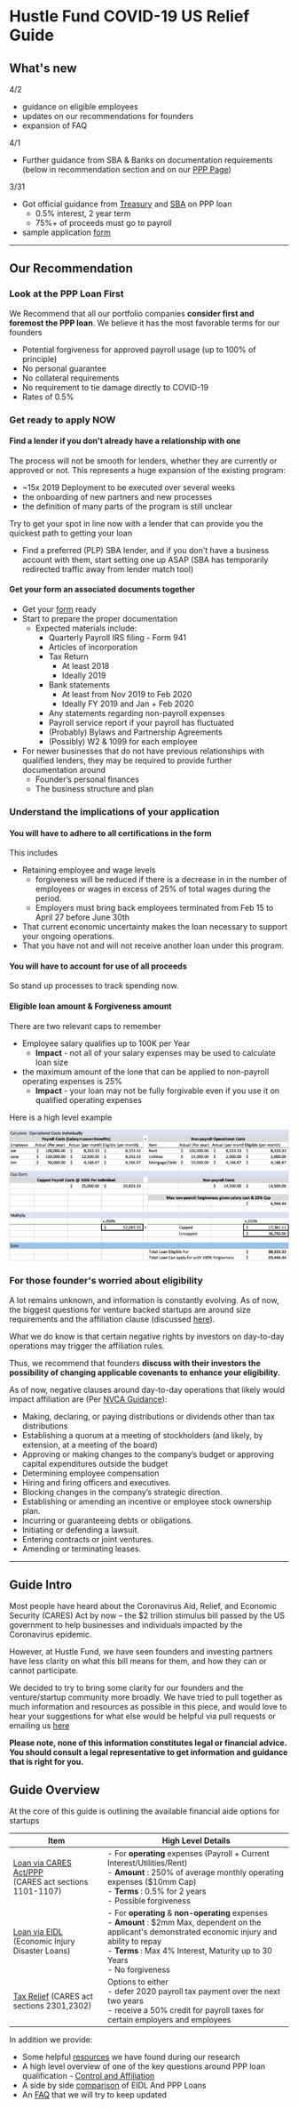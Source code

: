 # Hustle Fund COVID-19 US Relief Guide

## What's new

4/2

- guidance on eligible employees
- updates on our recommendations for founders
- expansion of FAQ

4/1

- Further guidance from SBA & Banks on documentation requirements (below in recommendation section and on our [PPP Page](1-Loan_PPP.md))

3/31

- Got official guidance from [Treasury](https://home.treasury.gov/policy-issues/top-priorities/cares-act/assistance-for-small-businesses) and [SBA](https://www.sba.gov/funding-programs/loans/paycheck-protection-program-ppp#section-header-4) on PPP loan
  - 0.5% interest, 2 year term
  - 75%+ of proceeds must go to payroll
- sample application [form](https://home.treasury.gov/system/files/136/Paycheck-Protection-Program-Application-3-30-2020-v3.pdf)

----

## Our Recommendation

### Look at the PPP Loan First

We Recommend that all our portfolio companies __consider first and foremost the PPP loan__. We believe it has the most favorable terms for our founders

- Potential forgiveness for approved payroll usage (up to 100% of principle)
- No personal guarantee
- No collateral requirements
- No requirement to tie damage directly to COVID-19
- Rates of 0.5%

### Get ready to apply NOW

#### Find a lender if you don't already have a relationship with one

The process will not be smooth for lenders, whether they are currently or approved or not. This represents a huge expansion of the existing program: 

- ~15x 2019 Deployment to be executed over several weeks
- the onboarding of new partners and new processes
- the definition of many parts of the program is still unclear

Try to get your spot in line now with a lender that can provide you the quickest path to getting your loan

- Find a preferred (PLP) SBA lender, and if you don't have a business account with them, start setting one up ASAP (SBA has temporarily redirected traffic away from lender match tool)

#### Get your form an associated documents together

- Get your [form](https://home.treasury.gov/system/files/136/Paycheck-Protection-Program-Application-3-30-2020-v3.pdf) ready
- Start to prepare the proper documentation 
  - Expected materials include:
    - Quarterly Payroll IRS filing - Form 941
    - Articles of incorporation
    - Tax Return
      - At least 2018
      - Ideally 2019
    - Bank statements
      - At least from Nov 2019 to Feb 2020
      - Ideally FY 2019 and Jan + Feb 2020
    - Any statements regarding non-payroll expenses
    - Payroll service report if your payroll has fluctuated
    - (Probably) Bylaws and Partnership Agreements
    - (Possibly) W2 & 1099 for each employee
- For newer businesses that do not have previous relationships with qualified lenders, they may be required to provide further documentation around
  - Founder’s personal finances
  - The business structure and plan

### Understand the implications of your application

#### You will have to adhere to all certifications in the form
This includes
- Retaining employee and wage levels
  - forgiveness  will be reduced if there is a decrease in in the number of employees or wages in excess of 25% of total wages during the period.
  - Employers must bring back employees terminated from Feb 15 to April 27 before June 30th
- That current economic uncertainty makes the loan necessary to support your ongoing operations.
- That you have not and will not receive another loan under this program. 

#### You will have to account for use of all proceeds

So stand up processes to track spending now.

#### Eligible loan amount & Forgiveness amount

There are two relevant caps to remember

- Employee salary qualifies up to 100K per Year
  - __Impact__ - not all of your salary expenses may be used to calculate loan size
- the maximum amount of the lone that can be applied to non-payroll operating expenses is 25%
  - __Impact__ -  your loan may not be fully forgivable even if you use it on qualified operating expenses

Here is a high level example

![Forgiveness Example](Forgiveness.jpg)

### For those founder's worried about eligibility

A lot remains unknown, and information is constantly evolving. As of now, the biggest questions for venture backed startups are around size requirements and the affiliation clause (discussed [here](A2-Affiliation_Control.md)).

What we do know is that certain negative rights by investors on day-to-day operations may trigger the affiliation rules.

Thus, we recommend that founders __discuss with their investors the possibility of changing applicable covenants to enhance your eligibility.__ 

As of now, negative clauses around day-to-day operations that likely would impact affiliation are (Per [NVCA Guidance](https://nvca.org/wp-content/uploads/2020/03/VC-SBA-Lending-and-Affiliation-Guidance-for-SBA-Loan-Programs.pdf)):

- Making, declaring, or paying distributions or dividends other than tax distributions
- Establishing a quorum at a meeting of stockholders (and likely, by extension, at a meeting of the board)
- Approving or making changes to the company’s budget or approving capital expenditures outside the budget
- Determining employee compensation
- Hiring and firing officers and executives.
- Blocking changes in the company’s strategic direction.
- Establishing or amending an incentive or employee stock ownership plan.
- Incurring or guaranteeing debts or obligations.
- Initiating or defending a lawsuit.
- Entering contracts or joint ventures.
- Amending or terminating leases.

----

## Guide Intro

Most people have heard about the  Coronavirus Aid, Relief, and Economic Security (CARES) Act by now – the $2 trillion stimulus bill passed by the US government to help businesses and individuals impacted by the Coronavirus epidemic.

However, at Hustle Fund, we have seen founders and investing partners have less clarity on what this bill means for them, and how they can or cannot participate.

 We decided to try to bring some clarity for our founders and the venture/startup community more broadly. We have tried to pull together as much information and resources as possible in this piece, and would love to hear your suggestions for what else would be helpful via pull requests or emailing us [here](mailto:deals@hustlefund.vc)

__Please note, none of this information constitutes legal or financial advice. You should consult a legal representative to get information and guidance that is right for you.__

## Guide Overview

At the core of this guide is outlining the available financial aide options for startups

| **Item** | **High Level Details** |
| --- | --- |
| [Loan via CARES Act/PPP](1-Loan_PPP.md) <br/> (CARES act sections 1101-1107) | - For **operating** expenses (Payroll + Current Interest/Utilities/Rent) <br/>- **Amount** : 250% of average monthly operating expenses ($10mm Cap) <br/> - **Terms** : 0.5% for 2 years <br/> - Possible forgiveness |
| [Loan via EIDL](2-Loan_EIDL.md) (Economic Injury Disaster Loans) | - For **operating** &amp; **non-operating** expenses <br/> - **Amount** : $2mm Max, dependent on the applicant's demonstrated economic injury and ability to repay <br/> - **Terms** : Max 4% Interest, Maturity up to 30 Years <br/> - No forgiveness |
| [Tax Relief](3-Tax_Relief.md) (CARES act sections 2301,2302) | Options to either <br/> - defer 2020 payroll tax payment over the next two years <br/> - receive a 50% credit for payroll taxes for certain employers and employees |

In addition we provide:

- Some helpful [resources](A1-Resources.md) we have found during our research
- A high level overview of one of the key questions around PPP loan qualification - [Control and Affiliation](A2_Affiliation_Control.md)
- A side by side [comparison](A3-PPP_EIDL_Compare.md) of EIDL And PPP Loans
- An [FAQ](A4-FAQ.md) that we will try to keep updated

